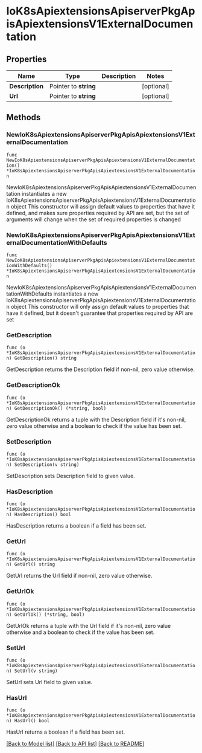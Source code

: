 # IoK8sApiextensionsApiserverPkgApisApiextensionsV1ExternalDocumentation

## Properties

Name | Type | Description | Notes
------------ | ------------- | ------------- | -------------
**Description** | Pointer to **string** |  | [optional] 
**Url** | Pointer to **string** |  | [optional] 

## Methods

### NewIoK8sApiextensionsApiserverPkgApisApiextensionsV1ExternalDocumentation

`func NewIoK8sApiextensionsApiserverPkgApisApiextensionsV1ExternalDocumentation() *IoK8sApiextensionsApiserverPkgApisApiextensionsV1ExternalDocumentation`

NewIoK8sApiextensionsApiserverPkgApisApiextensionsV1ExternalDocumentation instantiates a new IoK8sApiextensionsApiserverPkgApisApiextensionsV1ExternalDocumentation object
This constructor will assign default values to properties that have it defined,
and makes sure properties required by API are set, but the set of arguments
will change when the set of required properties is changed

### NewIoK8sApiextensionsApiserverPkgApisApiextensionsV1ExternalDocumentationWithDefaults

`func NewIoK8sApiextensionsApiserverPkgApisApiextensionsV1ExternalDocumentationWithDefaults() *IoK8sApiextensionsApiserverPkgApisApiextensionsV1ExternalDocumentation`

NewIoK8sApiextensionsApiserverPkgApisApiextensionsV1ExternalDocumentationWithDefaults instantiates a new IoK8sApiextensionsApiserverPkgApisApiextensionsV1ExternalDocumentation object
This constructor will only assign default values to properties that have it defined,
but it doesn't guarantee that properties required by API are set

### GetDescription

`func (o *IoK8sApiextensionsApiserverPkgApisApiextensionsV1ExternalDocumentation) GetDescription() string`

GetDescription returns the Description field if non-nil, zero value otherwise.

### GetDescriptionOk

`func (o *IoK8sApiextensionsApiserverPkgApisApiextensionsV1ExternalDocumentation) GetDescriptionOk() (*string, bool)`

GetDescriptionOk returns a tuple with the Description field if it's non-nil, zero value otherwise
and a boolean to check if the value has been set.

### SetDescription

`func (o *IoK8sApiextensionsApiserverPkgApisApiextensionsV1ExternalDocumentation) SetDescription(v string)`

SetDescription sets Description field to given value.

### HasDescription

`func (o *IoK8sApiextensionsApiserverPkgApisApiextensionsV1ExternalDocumentation) HasDescription() bool`

HasDescription returns a boolean if a field has been set.

### GetUrl

`func (o *IoK8sApiextensionsApiserverPkgApisApiextensionsV1ExternalDocumentation) GetUrl() string`

GetUrl returns the Url field if non-nil, zero value otherwise.

### GetUrlOk

`func (o *IoK8sApiextensionsApiserverPkgApisApiextensionsV1ExternalDocumentation) GetUrlOk() (*string, bool)`

GetUrlOk returns a tuple with the Url field if it's non-nil, zero value otherwise
and a boolean to check if the value has been set.

### SetUrl

`func (o *IoK8sApiextensionsApiserverPkgApisApiextensionsV1ExternalDocumentation) SetUrl(v string)`

SetUrl sets Url field to given value.

### HasUrl

`func (o *IoK8sApiextensionsApiserverPkgApisApiextensionsV1ExternalDocumentation) HasUrl() bool`

HasUrl returns a boolean if a field has been set.


[[Back to Model list]](../README.md#documentation-for-models) [[Back to API list]](../README.md#documentation-for-api-endpoints) [[Back to README]](../README.md)


